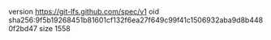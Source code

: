 version https://git-lfs.github.com/spec/v1
oid sha256:9f5b19268451b81601cf132f6ea27f649c99f41c1506932aba9d8b4480f2bd47
size 1558
